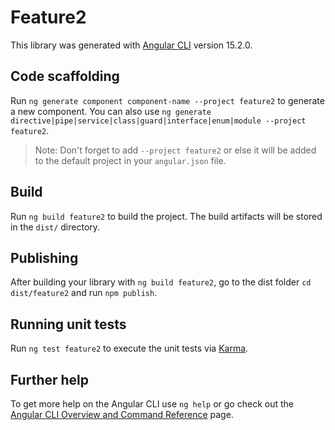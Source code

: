 # Feature2

This library was generated with [Angular CLI](https://github.com/angular/angular-cli) version 15.2.0.

## Code scaffolding

Run `ng generate component component-name --project feature2` to generate a new component. You can also use `ng generate directive|pipe|service|class|guard|interface|enum|module --project feature2`.
> Note: Don't forget to add `--project feature2` or else it will be added to the default project in your `angular.json` file. 

## Build

Run `ng build feature2` to build the project. The build artifacts will be stored in the `dist/` directory.

## Publishing

After building your library with `ng build feature2`, go to the dist folder `cd dist/feature2` and run `npm publish`.

## Running unit tests

Run `ng test feature2` to execute the unit tests via [Karma](https://karma-runner.github.io).

## Further help

To get more help on the Angular CLI use `ng help` or go check out the [Angular CLI Overview and Command Reference](https://angular.io/cli) page.
